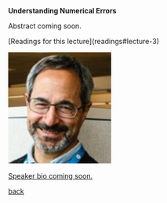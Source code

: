 <div class="abstract">   
<strong>Understanding Numerical Errors</strong>
<p align="justify">Abstract coming soon.</p>  
</div>
[Readings for this lecture](readings#lecture-3)

![Robert Schreiber](/assets/img/Robert_Schreiber.jpeg)  

<p align="justify"><a href="https://www.nari.ee.ethz.ch/commth/people/show/boelcskei">Speaker bio coming soon.</p>

[back](./)
